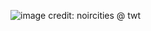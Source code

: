 ![image](https://github.com/user-attachments/assets/dc8664d4-9988-46b2-9acb-f3776ffcbedf)
credit: noircities @ twt
